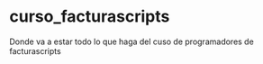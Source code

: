 # curso_facturascripts
Donde va a estar todo lo que haga del cuso de programadores de facturascripts
